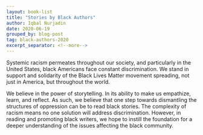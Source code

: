 ```yaml
---
layout: book-list
title: "Stories by Black Authors"
author: Iqbal Nurjadin
date: 2020-06-19
grouped_by: blog-post
tag: black-authors-2020
excerpt_separator: <!--more-->
---
```


Systemic racism permeates throughout our society, and particularly in the United States, black Americans face constant discrimination. We stand in support and solidarity of the Black Lives Matter movement spreading, not just in America, but throughout the world.
<!--more-->

We believe in the power of storytelling. In its ability to make us empathize, learn, and reflect. As such, we believe that one step towards dismantling the structures of oppression can be to read black stories. The complexity of racism means no one solution will address discrimination. However, in reading and promoting black writers, we hope to instill the foundation for a deeper understanding of the issues affecting the black community.
